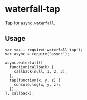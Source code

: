 # waterfall-tap

Tap for `async.waterfall`.

## Usage

```
var tap = require('waterfall-tap');
var async = require('async');

async.waterfall([
  function(callback) {
    callback(null, 1, 2, 3);
  },
  tap(function(x, y, z) {
    console.log(x, y, z);
  }),
], callback);

```
